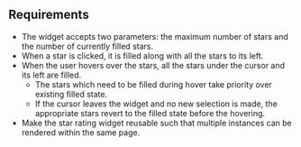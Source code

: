 ## Requirements

- The widget accepts two parameters: the maximum number of stars and the number of currently filled stars.
- When a star is clicked, it is filled along with all the stars to its left.
- When the user hovers over the stars, all the stars under the cursor and its left are filled.
  - The stars which need to be filled during hover take priority over existing filled state.
  - If the cursor leaves the widget and no new selection is made, the appropriate stars revert to the filled state before the hovering.
- Make the star rating widget reusable such that multiple instances can be rendered within the same page.
